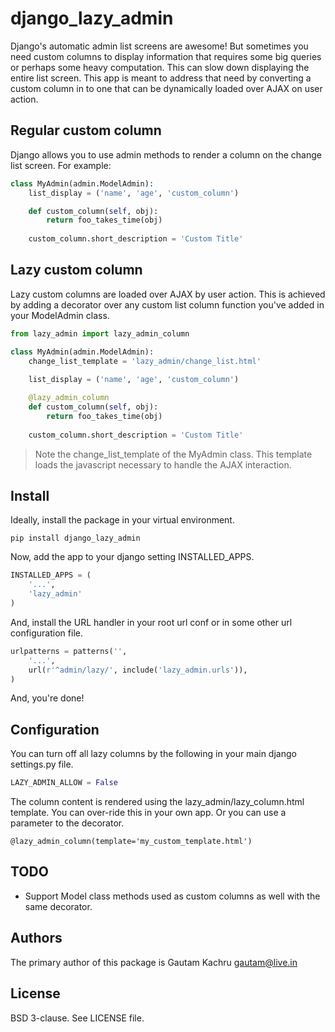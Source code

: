 # django_lazy_admin

Django's automatic admin list screens are awesome! But sometimes you need custom columns to display information that requires some big queries or perhaps some heavy computation. This can slow down displaying the entire list screen. This app is meant to address that need by converting a custom column in to one that can be dynamically loaded over AJAX on user action.

## Regular custom column

Django allows you to use admin methods to render a column on the change list screen. For example:

```python
class MyAdmin(admin.ModelAdmin):
    list_display = ('name', 'age', 'custom_column')

    def custom_column(self, obj):
        return foo_takes_time(obj)
    
    custom_column.short_description = 'Custom Title'
```

## Lazy custom column

Lazy custom columns are loaded over AJAX by user action. This is achieved by adding a decorator over any custom list column function you've added in your ModelAdmin class.

```python
from lazy_admin import lazy_admin_column

class MyAdmin(admin.ModelAdmin):
    change_list_template = 'lazy_admin/change_list.html'
    
    list_display = ('name', 'age', 'custom_column')

    @lazy_admin_column
    def custom_column(self, obj):
        return foo_takes_time(obj)
    
    custom_column.short_description = 'Custom Title'
```

> Note the change_list_template of the MyAdmin class. This template loads the javascript necessary to handle the AJAX interaction.

## Install

Ideally, install the package in your virtual environment.

```
pip install django_lazy_admin
```

Now, add the app to your django setting INSTALLED_APPS.

```python
INSTALLED_APPS = (
    '...',
    'lazy_admin'
)
```

And, install the URL handler in your root url conf or in some other url configuration file.

```python
urlpatterns = patterns('',
    '...',
    url(r'^admin/lazy/', include('lazy_admin.urls')),
)
```

And, you're done!

## Configuration

You can turn off all lazy columns by the following in your main django settings.py file.

```python
LAZY_ADMIN_ALLOW = False
```

The column content is rendered using the lazy_admin/lazy_column.html template. You can over-ride this in your own app. Or you can use a parameter to the decorator.

```
@lazy_admin_column(template='my_custom_template.html')
```

## TODO

- Support Model class methods used as custom columns as well with the same decorator.


## Authors

The primary author of this package is Gautam Kachru <gautam@live.in>

## License

BSD 3-clause. See LICENSE file.

